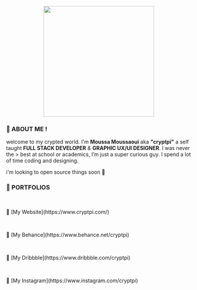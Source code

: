 <center><img src="https://media.giphy.com/media/JsDTORwdZOEIhg7tHl/giphy.gif" width="300px"></center>


### 👦 ABOUT ME !
welcome to my crypted world. I'm **Moussa Moussaoui** aka **"cryptpi"** a self taught **FULL STACK DEVELOPER** *&* **GRAPHIC UX/UI DESIGNER**. I was never the > best at school or academics, I’m just a super curious guy. I spend a lot of time coding and designing.

i'm looking to open source things soon 👾


### 🌟 PORTFOLIOS

 <p>&nbsp;</p>🎉 [My Website](https://www.cryptpi.com/)

 <p>&nbsp;</p>🎉 [My Behance](https://www.behance.net/cryptpi)

 <p>&nbsp;</p>🎉 [My Dribbble](https://www.dribbble.com/cryptpi)

 <p>&nbsp;</p>🎉 [My Instagram](https://www.instagram.com/cryptpi)
